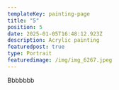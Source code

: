 ```yaml
---
templateKey: painting-page
title: "5"
position: 5
date: 2025-01-05T16:48:12.923Z
description: Acrylic painting
featuredpost: true
type: Portrait
featuredimage: /img/img_6267.jpeg
---
```

Bbbbbbb